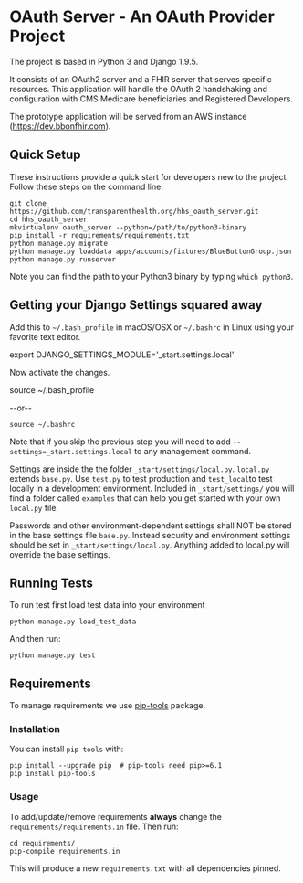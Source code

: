OAuth Server - An OAuth Provider Project
========================================
The project is based in Python 3 and Django 1.9.5.

It consists of an OAuth2 server and a FHIR server that serves specific resources.
 This application will handle the OAuth 2 handshaking and configuration with CMS Medicare 
beneficiaries and Registered Developers.

The prototype application will be served from an AWS instance (https://dev.bbonfhir.com).
   


Quick Setup
-----------

These instructions provide a quick start for developers new to the project.
Follow these steps on the command line.


    git clone https://github.com/transparenthealth.org/hhs_oauth_server.git
    cd hhs_oauth_server
    mkvirtualenv oauth_server --python=/path/to/python3-binary
    pip install -r requirements/requirements.txt
    python manage.py migrate
    python manage.py loaddata apps/accounts/fixtures/BlueButtonGroup.json
    python manage.py runserver
    
    
Note you can find the path to your Python3 binary by typing `which python3`.    

Getting your Django Settings squared away
-------------------------------------------

Add this to `~/.bash_profile`  in macOS/OSX or `~/.bashrc` in Linux using your favorite text editor.


   export DJANGO_SETTINGS_MODULE='_start.settings.local'

Now activate the changes.


   source ~/.bash_profile

--or--


    source ~/.bashrc


Note that if you skip the previous step you will need to add `--settings=_start.settings.local`
to any management command.

Settings are inside the the folder `_start/settings/local.py`.  `local.py` extends `base.py`.
Use `test.py` to test production and `test_local`to test locally in
a development environment.  Included in `_start/settings/` you will find a folder
called `examples` that can help you get started with your own `local.py` file.

Passwords and other environment-dependent settings shall NOT be stored in the base settings
file `base.py`. Instead security and environment settings should be set in `_start/settings/local.py`.
Anything added to local.py will override the base settings.

Running Tests
-------------

To run test first load test data into your environment

    python manage.py load_test_data

And then run:

    python manage.py test

Requirements
------------

To manage requirements we use [pip-tools][0] package.

[0]: https://github.com/nvie/pip-tools

### Installation

You can install `pip-tools` with:

    pip install --upgrade pip  # pip-tools need pip>=6.1
    pip install pip-tools

### Usage

To add/update/remove requirements **always** change the `requirements/requirements.in`
file. Then run:

    cd requirements/
    pip-compile requirements.in

This will produce a new `requirements.txt` with all dependencies pinned.
